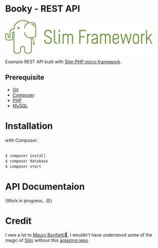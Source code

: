 # Booky - REST API

![Slim Framework Logo](doc/img/slim-logo.png)

Example REST API built with [Slim PHP micro framework](http://www.slimframework.com/).

## Prerequisite

- [Git](https://git-scm.com/downloads)
- [Composer](https://getcomposer.org/download/)
- [PHP](https://www.php.net/downloads)
- [MySQL](https://www.mysql.com/downloads/)

# Installation

###### with Composer:

```bash
$ composer install
$ composer database
$ composer start
```

# API Documentaion

(Work in progress.. :disappointed:)

# Credit

I owe a lot to [Mauro Bonfietti](https://github.com/maurobonfietti):clap:, I wouldn't have understood some of the magic of [Slim](http://www.slimframework.com/) without this [amazing repo](https://github.com/maurobonfietti/rest-api-slim-php).
